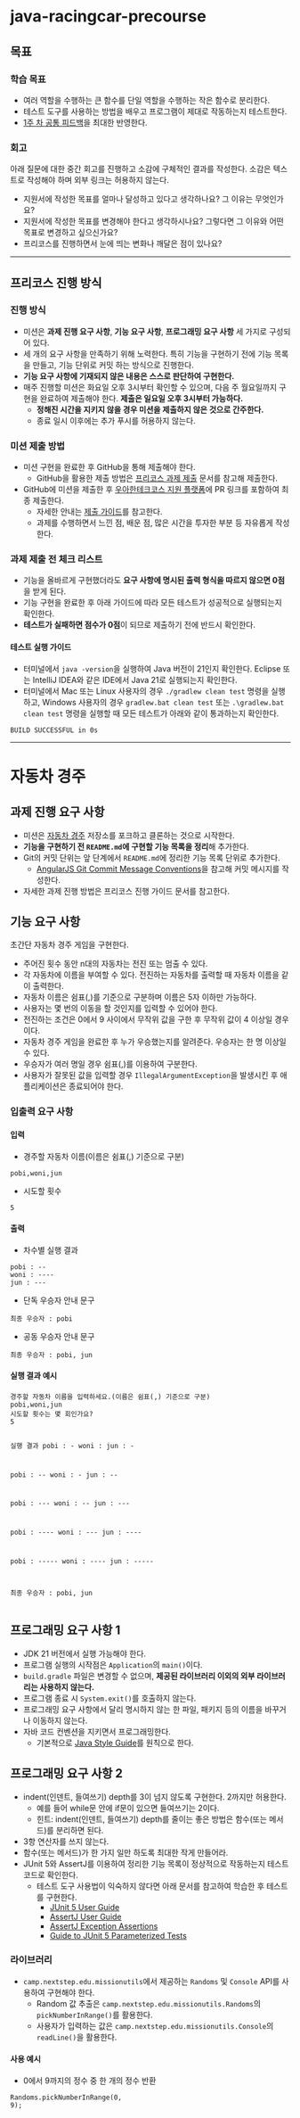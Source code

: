 # java-racingcar-precourse

<div class="Container_box__GEbZX"><div class="MissionView_mission-viewer-body__OXsxc markdown-body"><h2>목표</h2><h3>학습 목표</h3><ul><li>여러 역할을 수행하는 큰 함수를 단일 역할을 수행하는 작은 함수로 분리한다.</li><li>테스트 도구를 사용하는 방법을 배우고 프로그램이 제대로 작동하는지 테스트한다.</li><li><a href="https://docs.google.com/document/d/1MdiqBV5nhSfFB96-p5LlKrGM8uLopXslh1vEzwxR9Bo/edit?usp=sharing">1주 차 공통 피드백</a>을 최대한 반영한다.</li></ul><h3>회고</h3><p>아래 질문에 대한 중간 회고를 진행하고 소감에 구체적인 결과를 작성한다. 소감은 텍스트로 작성해야 하며 외부 링크는 허용하지 않는다.</p><ul><li>지원서에 작성한 목표를 얼마나 달성하고 있다고 생각하나요? 그 이유는 무엇인가요?</li><li>지원서에 작성한 목표를 변경해야 한다고 생각하시나요? 그렇다면 그 이유와 어떤 목표로 변경하고 싶으신가요?</li><li>프리코스를 진행하면서 눈에 띄는 변화나 깨달은 점이 있나요?</li></ul><hr><h2>프리코스 진행 방식</h2><h3>진행 방식</h3><ul><li>미션은 <strong>과제 진행 요구 사항</strong>, <strong>기능 요구 사항</strong>, <strong>프로그래밍 요구 사항</strong> 세 가지로 구성되어 있다.</li><li>세 개의 요구 사항을 만족하기 위해 노력한다. 특히 기능을 구현하기 전에 기능 목록을 만들고, 기능 단위로 커밋 하는 방식으로 진행한다.</li><li><strong>기능 요구 사항에 기재되지 않은 내용은 스스로 판단하여 구현한다.</strong></li><li>매주 진행할 미션은 화요일 오후 3시부터 확인할 수 있으며, 다음 주 월요일까지 구현을 완료하여 제출해야 한다. <strong>제출은 일요일 오후 3시부터 가능하다.</strong><ul><li><strong>정해진 시간을 지키지 않을 경우 미션을 제출하지 않은 것으로 간주한다.</strong></li><li>종료 일시 이후에는 추가 푸시를 허용하지 않는다.</li></ul></li></ul><h3>미션 제출 방법</h3><ul><li>미션 구현을 완료한 후 GitHub을 통해 제출해야 한다.<ul><li>GitHub을 활용한 제출 방법은 <a href="https://github.com/woowacourse/woowacourse-docs/tree/master/precourse">프리코스 과제 제출</a> 문서를 참고해 제출한다.</li></ul></li><li>GitHub에 미션을 제출한 후 <a href="https://apply.techcourse.co.kr">우아한테크코스 지원 플랫폼</a>에 PR 링크를 포함하여 최종 제출한다.<ul><li>자세한 안내는 <a href="https://github.com/woowacourse/woowacourse-docs/tree/master/precourse#%EC%A0%9C%EC%B6%9C-%EA%B0%80%EC%9D%B4%EB%93%9C">제출 가이드</a>를 참고한다.</li><li>과제를 수행하면서 느낀 점, 배운 점, 많은 시간을 투자한 부분 등 자유롭게 작성한다.</li></ul></li></ul><h3>과제 제출 전 체크 리스트</h3><ul><li>기능을 올바르게 구현했더라도 <strong>요구 사항에 명시된 출력 형식을 따르지 않으면 0점</strong>을 받게 된다.</li><li>기능 구현을 완료한 후 아래 가이드에 따라 모든 테스트가 성공적으로 실행되는지 확인한다.</li><li><strong>테스트가 실패하면 점수가 0점</strong>이 되므로 제출하기 전에 반드시 확인한다.</li></ul><h4>테스트 실행 가이드</h4><ul><li>터미널에서 <code>java -version</code>을 실행하여 Java 버전이 21인지 확인한다. Eclipse 또는 IntelliJ IDEA와 같은 IDE에서 Java 21로 실행되는지 확인한다.</li><li>터미널에서 Mac 또는 Linux 사용자의 경우 <code>./gradlew clean test</code> 명령을 실행하고, Windows 사용자의 경우 <code>gradlew.bat clean test</code> 또는 <code>.\gradlew.bat clean test</code> 명령을 실행할 때 모든 테스트가 아래와 같이 통과하는지 확인한다.</li></ul><pre><code data-highlighted="yes" class="hljs language-apache"><span class="hljs-attribute">BUILD</span> SUCCESSFUL in <span class="hljs-number">0</span>s
</code></pre><hr><h1>자동차 경주</h1><h2>과제 진행 요구 사항</h2><ul><li>미션은 <a href="https://github.com/woowacourse-precourse/java-racingcar-7">자동차 경주</a> 저장소를 포크하고 클론하는 것으로 시작한다.</li><li><strong>기능을 구현하기 전 <code>README.md</code>에 구현할 기능 목록을 정리</strong>해 추가한다.</li><li>Git의 커밋 단위는 앞 단계에서 <code>README.md</code>에 정리한 기능 목록 단위로 추가한다.<ul><li><a href="https://gist.github.com/stephenparish/9941e89d80e2bc58a153">AngularJS Git Commit Message Conventions</a>을 참고해 커밋 메시지를 작성한다.</li></ul></li><li>자세한 과제 진행 방법은 프리코스 진행 가이드 문서를 참고한다.</li></ul><h2>기능 요구 사항</h2><p>초간단 자동차 경주 게임을 구현한다.</p><ul><li>주어진 횟수 동안 n대의 자동차는 전진 또는 멈출 수 있다.</li><li>각 자동차에 이름을 부여할 수 있다. 전진하는 자동차를 출력할 때 자동차 이름을 같이 출력한다.</li><li>자동차 이름은 쉼표(,)를 기준으로 구분하며 이름은 5자 이하만 가능하다.</li><li>사용자는 몇 번의 이동을 할 것인지를 입력할 수 있어야 한다.</li><li>전진하는 조건은 0에서 9 사이에서 무작위 값을 구한 후 무작위 값이 4 이상일 경우이다.</li><li>자동차 경주 게임을 완료한 후 누가 우승했는지를 알려준다. 우승자는 한 명 이상일 수 있다.</li><li>우승자가 여러 명일 경우 쉼표(,)를 이용하여 구분한다.</li><li>사용자가 잘못된 값을 입력할 경우 <code>IllegalArgumentException</code>을 발생시킨 후 애플리케이션은 종료되어야 한다.</li></ul><h3>입출력 요구 사항</h3><h4>입력</h4><ul><li>경주할 자동차 이름(이름은 쉼표(,) 기준으로 구분)</li></ul><pre><code data-highlighted="yes" class="hljs language-autohotkey"><span class="hljs-built_in">pobi,</span>woni,jun
</code></pre><ul><li>시도할 횟수</li></ul><pre><code data-highlighted="yes" class="hljs language-undefined">5
</code></pre><h4>출력</h4><ul><li>차수별 실행 결과</li></ul><pre><code data-highlighted="yes" class="hljs language-ada">pobi : --
woni : ----
jun : ---
</code></pre><ul><li>단독 우승자 안내 문구</li></ul><pre><code data-highlighted="yes" class="hljs language-ada">최종 우승자 : <span class="hljs-type">pobi</span>
</code></pre><ul><li>공동 우승자 안내 문구</li></ul><pre><code data-highlighted="yes" class="hljs language-ada">최종 우승자 : <span class="hljs-type">pobi</span>, jun
</code></pre><h4>실행 결과 예시</h4><pre><code data-highlighted="yes" class="hljs language-ada">경주할 자동차 이름을 입력하세요.(이름은 쉼표(,) 기준으로 구분)
pobi,woni,jun
시도할 횟수는 몇 회인가요?
<span class="hljs-number">5</span>

실행 결과
pobi : -
woni : 
<span class="hljs-type">jun</span> : -

pobi : --
woni : -
jun : --

pobi : ---
woni : --
jun : ---

pobi : ----
woni : ---
jun : ----

pobi : -----
woni : ----
jun : -----

최종 우승자 : <span class="hljs-type">pobi</span>, jun
</code></pre><h2>프로그래밍 요구 사항 1</h2><ul><li>JDK 21 버전에서 실행 가능해야 한다.</li><li>프로그램 실행의 시작점은 <code>Application</code>의 <code>main()</code>이다.</li><li><code>build.gradle</code> 파일은 변경할 수 없으며, <strong>제공된 라이브러리 이외의 외부 라이브러리는 사용하지 않는다.</strong></li><li>프로그램 종료 시 <code>System.exit()</code>를 호출하지 않는다.</li><li>프로그래밍 요구 사항에서 달리 명시하지 않는 한 파일, 패키지 등의 이름을 바꾸거나 이동하지 않는다.</li><li>자바 코드 컨벤션을 지키면서 프로그래밍한다.<ul><li>기본적으로 <a href="https://github.com/woowacourse/woowacourse-docs/blob/main/styleguide/java">Java Style Guide</a>를 원칙으로 한다.</li></ul></li></ul><h2>프로그래밍 요구 사항 2</h2><ul><li>indent(인덴트, 들여쓰기) depth를 3이 넘지 않도록 구현한다. 2까지만 허용한다.<ul><li>예를 들어 while문 안에 if문이 있으면 들여쓰기는 2이다.</li><li>힌트: indent(인덴트, 들여쓰기) depth를 줄이는 좋은 방법은 함수(또는 메서드)를 분리하면 된다.</li></ul></li><li>3항 연산자를 쓰지 않는다.</li><li>함수(또는 메서드)가 한 가지 일만 하도록 최대한 작게 만들어라.</li><li>JUnit 5와 AssertJ를 이용하여 정리한 기능 목록이 정상적으로 작동하는지 테스트 코드로 확인한다.<ul><li>테스트 도구 사용법이 익숙하지 않다면 아래 문서를 참고하여 학습한 후 테스트를 구현한다.<ul><li><a href="https://junit.org/junit5/docs/current/user-guide">JUnit 5 User Guide</a></li><li><a href="https://assertj.github.io/doc">AssertJ User Guide</a></li><li><a href="https://www.baeldung.com/assertj-exception-assertion">AssertJ Exception Assertions</a></li><li><a href="https://www.baeldung.com/parameterized-tests-junit-5">Guide to JUnit 5 Parameterized Tests</a></li></ul></li></ul></li></ul><h3>라이브러리</h3><ul><li><code>camp.nextstep.edu.missionutils</code>에서 제공하는 <code>Randoms</code> 및 <code>Console</code> API를 사용하여 구현해야 한다.<ul><li>Random 값 추출은 <code>camp.nextstep.edu.missionutils.Randoms</code>의 <code>pickNumberInRange()</code>를 활용한다.</li><li>사용자가 입력하는 값은 <code>camp.nextstep.edu.missionutils.Console</code>의 <code>readLine()</code>을 활용한다.</li></ul></li></ul><h4>사용 예시</h4><ul><li>0에서 9까지의 정수 중 한 개의 정수 반환</li></ul><pre><code class="language-java hljs" data-highlighted="yes">Randoms.pickNumberInRange(<span class="hljs-number">0</span>, <span class="hljs-number">9</span>);
</code></pre></div></div>
